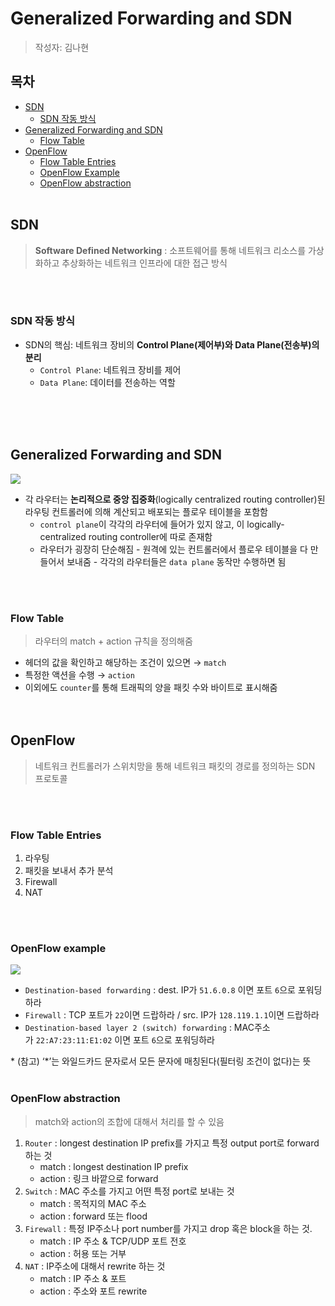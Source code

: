 # Generalized Forwarding and SDN

> 작성자: 김나현

## 목차

- [SDN](#sdn)
  - [SDN 작동 방식](#sdn-작동-방식)
- [Generalized Forwarding and SDN](#generalized-forwarding-and-sdn)
  - [Flow Table](#flow-table)
- [OpenFlow](#openflow)
  - [Flow Table Entries](#flow-table-entries)
  - [OpenFlow Example](#openflow-example)
  - [OpenFlow abstraction](#openflow-abstraction)
    </br></br>

## SDN

> **Software Defined Networking**
> : 소프트웨어를 통해 네트워크 리소스를 가상화하고 추상화하는 네트워크 인프라에 대한 접근 방식

</br></br>

### SDN 작동 방식

[](https://img1.daumcdn.net/thumb/R1280x0/?scode=mtistory2&fname=https%3A%2F%2Fblog.kakaocdn.net%2Fdn%2FUx31d%2FbtrastS3hRc%2FBHUTpzFMPSQBbrE4arJiVK%2Fimg.png)

- SDN의 핵심: 네트워크 장비의 **Control Plane(제어부)와 Data Plane(전송부)의 분리**
  - `Control Plane`: 네트워크 장비를 제어
  - `Data Plane`: 데이터를 전송하는 역할

</br></br></br>

## Generalized Forwarding and SDN

![](https://slideplayer.com/slide/12385597/74/images/10/Generalized+Forwarding+and+SDN.jpg)

- 각 라우터는 **논리적으로 중앙 집중화**(logically centralized routing controller)된 라우팅 컨트롤러에 의해 계산되고 배포되는 플로우 테이블을 포함함
  - `control plane`이 각각의 라우터에 들어가 있지 않고, 이 logically-centralized routing controller에 따로 존재함
  - 라우터가 굉장히 단순해짐 - 원격에 있는 컨트롤러에서 플로우 테이블을 다 만들어서 보내줌 - 각각의 라우터들은 `data plane` 동작만 수행하면 됨

</br></br>

### Flow Table

> 라우터의 match + action 규칙을 정의해줌

- 헤더의 값을 확인하고 해당하는 조건이 있으면 → `match`
- 특정한 액션을 수행 → `action`
- 이외에도 `counter`를 통해 트래픽의 양을 패킷 수와 바이트로 표시해줌
  </br></br></br>

## OpenFlow

> 네트워크 컨트롤러가 스위치망을 통해 네트워크 패킷의 경로를 정의하는 SDN 프로토콜

</br></br>

### Flow Table Entries

[](https://img1.daumcdn.net/thumb/R1280x0/?scode=mtistory2&fname=https://blog.kakaocdn.net/dn/c6XsUY/btqEmvaDpIO/SQjKmjGXXt8GGY8znRsbuk/img.png)

1. 라우팅
2. 패킷을 보내서 추가 분석
3. Firewall
4. NAT

</br></br>

### OpenFlow example

![](https://blog.kakaocdn.net/dn/dDcCgV/btqEoTugQw9/eImmjead6YWfsl5KEMUxDk/img.png)

- `Destination-based forwarding` : dest. IP가 `51.6.0.8` 이면 포트 `6`으로 포워딩하라
- `Firewall` : TCP 포트가 `22`이면 드랍하라 / src. IP가 `128.119.1.1`이면 드랍하라
- `Destination-based layer 2 (switch) forwarding` : MAC주소가 `22:A7:23:11:E1:02` 이면 포트 `6`으로 포워딩하라

\* (참고) ‘\*’는 와일드카드 문자로서 모든 문자에 매칭된다(필터링 조건이 없다)는 뜻
</br></br>

### OpenFlow abstraction

> match와 action의 조합에 대해서 처리를 할 수 있음

1. `Router` : longest destination IP prefix를 가지고 특정 output port로 forward하는 것
   - match : longest destination IP prefix
   - action : 링크 바깥으로 forward
2. `Switch` : MAC 주소를 가지고 어떤 특정 port로 보내는 것
   - match : 목적지의 MAC 주소
   - action : forward 또는 flood
3. `Firewall` : 특정 IP주소나 port number를 가지고 drop 혹은 block을 하는 것.
   - match : IP 주소 & TCP/UDP 포트 전호
   - action : 허용 또는 거부
4. `NAT` : IP주소에 대해서 rewrite 하는 것
   - match : IP 주소 & 포트
   - action : 주소와 포트 rewrite
